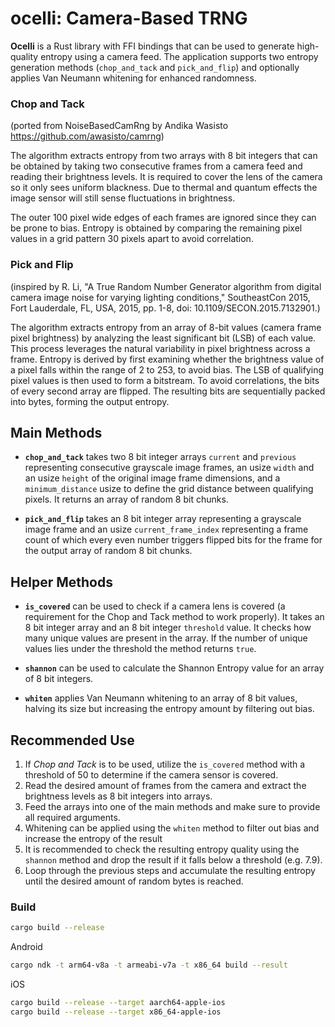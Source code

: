 # ocelli: Camera-Based TRNG

**Ocelli** is a Rust library with FFI bindings that can be used to generate high-quality entropy using a camera feed. The application supports two entropy generation methods (`chop_and_tack` and `pick_and_flip`) and optionally applies Van Neumann whitening for enhanced randomness.

### Chop and Tack

(ported from NoiseBasedCamRng by Andika Wasisto https://github.com/awasisto/camrng)

The algorithm extracts entropy from two arrays with 8 bit integers that can be obtained by taking two consecutive frames from a camera feed and reading their brightness levels. It is required to cover the lens of the camera so it only sees uniform blackness. Due to thermal and quantum effects the image sensor will still sense fluctuations in brightness.

The outer 100 pixel wide edges of each frames are ignored since they can be prone to bias. Entropy is obtained by comparing the remaining pixel values in a grid pattern 30 pixels apart to avoid correlation.

### Pick and Flip

(inspired by R. Li, "A True Random Number Generator algorithm from digital camera image noise for varying lighting conditions," SoutheastCon 2015, Fort Lauderdale, FL, USA, 2015, pp. 1-8, doi: 10.1109/SECON.2015.7132901.)

The algorithm extracts entropy from an array of 8-bit values (camera frame pixel brightness) by analyzing the least significant bit (LSB) of each value. This process leverages the natural variability in pixel brightness across a frame. Entropy is derived by first examining whether the brightness value of a pixel falls within the range of 2 to 253, to avoid bias. The LSB of qualifying pixel values is then used to form a bitstream. To avoid correlations, the bits of every second array are flipped. The resulting bits are sequentially packed into bytes, forming the output entropy.

## Main Methods

* **`chop_and_tack`** takes two 8 bit integer arrays `current` and `previous` representing consecutive grayscale image frames, an usize `width` and an usize `height` of the original image frame dimensions, and a `minimum_distance` usize to define the grid distance between qualifying pixels. It returns an array of random 8 bit chunks.

* **`pick_and_flip`** takes an 8 bit integer array representing a grayscale image frame and an usize `current_frame_index` representing a frame count of which every even number triggers flipped bits for the frame for the output array of random 8 bit chunks.

## Helper Methods

* **`is_covered`** can be used to check if a camera lens is covered (a requirement for the Chop and Tack method to work properly). It takes an 8 bit integer array and an 8 bit integer `threshold` value. It checks how many unique values are present in the array. If the number of unique values lies under the threshold the method returns `true`.

* **`shannon`** can be used to calculate the Shannon Entropy value for an array of 8 bit integers.

* **`whiten`** applies Van Neumann whitening to an array of 8 bit values, halving its size but increasing the entropy amount by filtering out bias.

## Recommended Use

1. If *Chop and Tack* is to be used, utilize the `is_covered` method with a threshold of 50 to determine if the camera sensor is covered.
2. Read the desired amount of frames from the camera and extract the brightness levels as 8 bit integers into arrays.
3. Feed the arrays into one of the main methods and make sure to provide all required arguments.
4. Whitening can be applied using the `whiten` method to filter out bias and increase the entropy of the result
5. It is recommended to check the resulting entropy quality using the `shannon` method and drop the result if it falls below a threshold (e.g. 7.9).
6. Loop through the previous steps and accumulate the resulting entropy until the desired amount of random bytes is reached.

### Build

```bash
cargo build --release
```

Android
```bash
cargo ndk -t arm64-v8a -t armeabi-v7a -t x86_64 build --result
```

iOS
```bash
cargo build --release --target aarch64-apple-ios
cargo build --release --target x86_64-apple-ios
```